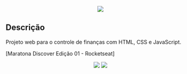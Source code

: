 <p align="center">
  <img src="https://user-images.githubusercontent.com/79146258/158002361-7f0f4d44-0e6d-46a6-9622-1170de0f9a95.svg">
</p>

## Descrição
Projeto web para o controle de finanças com HTML, CSS e JavaScript.
<p>
[Maratona Discover Edição 01 - Rocketseat]
</p>

<p align="center">
  <img src="https://user-images.githubusercontent.com/79146258/158002288-0646c94c-6805-4def-a0a2-472c7549af1f.png">
  <img src="https://user-images.githubusercontent.com/79146258/158002293-c29761a0-04d9-4689-869e-178155981b44.png">
</p>
